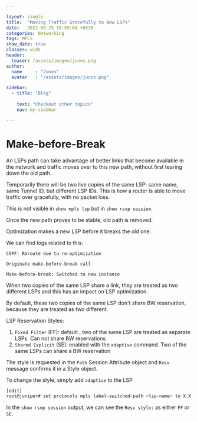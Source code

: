 ```yaml
---

layout: single
title:  "Moving Traffic Gracefully to New LSPs"
date:   2022-09-25 16:59:04 +0530
categories: Networking
tags: MPLS
show_date: true
classes: wide
header:
  teaser: /assets/images/junos.png
author:
  name     : "Junos"
  avatar   : "/assets/images/junos.png"

sidebar:
  - title: "Blog"
   
    text: "Checkout other topics"
    nav: my-sidebar

---
```


# Make-before-Break

An LSPs path can take advantage of better links that become available in the network and traffic moves over to this new path, without first tearing down the old path.

Temporarily there will be two live copies of the same LSP: same name, same Tunnel ID, but different LSP IDs. This is how a router is able to move traffic over gracefully, with no packet loss.

This is not visible in `show mpls lsp` but in `show rsvp session`. 

Once the new path proves to be stable, old path is removed.

Optimization makes a new LSP before it breaks the old one.

We can find logs related to this:

`CSPF: Reroute due to re-optimization`

`Originate make-before-break call`

`Make-before-break: Switched to new instance`

When two copies of the same LSP share a link, they are treated as two different LSPs and this has an impact on LSP optimization.

By default, these two copies of the same LSP don't share BW reservation,  because they are treated as two different.

LSP Reservation Styles:

1. `Fixed Filter` (FF): default , two of the same LSP are treated as separate LSPs. Can not share BW reservations
2. `Shared Explicit` (SE): enabled with the `adaptive` command. Two of the same LSPs can share a BW reservation

The style is requested in the `Path` Session Attribute object and `Resv` message confirms it in a Style object.

To change the style, simply add `adaptive` to the LSP

```sh
[edit]
root@juniper# set protocols mpls label-switched-path <lsp-name> to X.X.X.X adaptive
```

In the `show rsvp session` output, we can see the `Resv style:` as either `FF` or `SE`.



